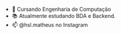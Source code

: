 - 💼 Cursando Engenharia de Computação
- 📚 Atualmente estudando BDA e Backend.
- 📫 @hsl.matheus no Instagram
